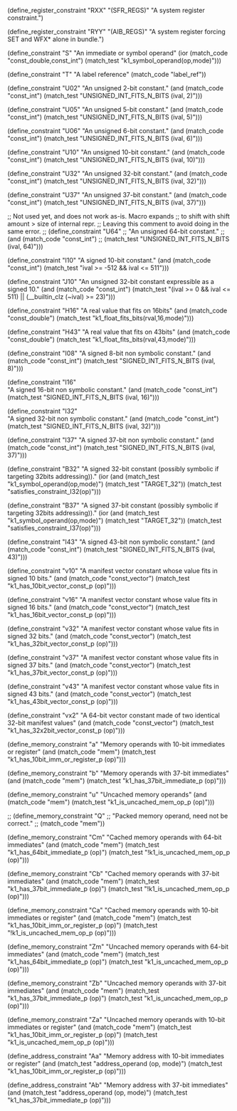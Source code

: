 (define_register_constraint "RXX" "(SFR_REGS)"
     "A system register constraint.")

(define_register_constraint "RYY" "(AIB_REGS)"
     "A system register forcing SET and WFX* alone in bundle.")

(define_constraint "S"
  "An immediate or symbol operand"
  (ior (match_code "const_double,const_int")
       (match_test "k1_symbol_operand(op,mode)")))

(define_constraint "T"
  "A label reference"
  (match_code "label_ref"))

(define_constraint "U02"
  "An unsigned 2-bit constant."
  (and (match_code "const_int")
       (match_test "UNSIGNED_INT_FITS_N_BITS (ival, 2)")))

(define_constraint "U05"
  "An unsigned 5-bit constant."
  (and (match_code "const_int")
       (match_test "UNSIGNED_INT_FITS_N_BITS (ival, 5)")))

(define_constraint "U06"
  "An unsigned 6-bit constant."
  (and (match_code "const_int")
       (match_test "UNSIGNED_INT_FITS_N_BITS (ival, 6)")))

(define_constraint "U10"
  "An unsigned 10-bit constant."
  (and (match_code "const_int")
       (match_test "UNSIGNED_INT_FITS_N_BITS (ival, 10)")))

(define_constraint "U32"
  "An unsigned 32-bit constant."
  (and (match_code "const_int")
       (match_test "UNSIGNED_INT_FITS_N_BITS (ival, 32)")))

(define_constraint "U37"
  "An unsigned 37-bit constant."
  (and (match_code "const_int")
       (match_test "UNSIGNED_INT_FITS_N_BITS (ival, 37)")))

;; Not used yet, and does not work as-is. Macro expands
;; to shift with shift amount > size of internal repr.
;; Leaving this comment to avoid doing in the same error.
;; (define_constraint "U64"
;;   "An unsigned 64-bit constant."
;;   (and (match_code "const_int")
;;        (match_test "UNSIGNED_INT_FITS_N_BITS (ival, 64)")))

(define_constraint "I10"
  "A signed 10-bit constant."
  (and (match_code "const_int")
       (match_test "ival >= -512 && ival <= 511")))

(define_constraint "J10"
  "An unsigned 32-bit constant expressible as a signed 10."
  (and (match_code "const_int")
       (match_test "(ival >= 0 && ival <= 511) || (__builtin_clz (~ival) >= 23)")))

(define_constraint "H16"
  "A real value that fits on 16bits"
  (and (match_code "const_double")
       (match_test "k1_float_fits_bits(rval,16,mode)")))

(define_constraint "H43"
  "A real value that fits on 43bits"
  (and (match_code "const_double")
       (match_test "k1_float_fits_bits(rval,43,mode)")))

(define_constraint "I08"
  "A signed 8-bit non symbolic constant."
  (and (match_code "const_int")
       (match_test "SIGNED_INT_FITS_N_BITS (ival, 8)")))

(define_constraint "I16"  
  "A signed 16-bit non symbolic constant."
  (and (match_code "const_int")
       (match_test "SIGNED_INT_FITS_N_BITS (ival, 16)")))

(define_constraint "I32"  
  "A signed 32-bit non symbolic constant."
  (and (match_code "const_int")
       (match_test "SIGNED_INT_FITS_N_BITS (ival, 32)")))

(define_constraint "I37"
  "A signed 37-bit non symbolic constant."
   (and (match_code "const_int")
       (match_test "SIGNED_INT_FITS_N_BITS (ival, 37)")))

(define_constraint "B32"
  "A signed 32-bit constant (possibly symbolic if targeting 32bits addressing))."
   (ior (and (match_test "k1_symbol_operand(op,mode)")
             (match_test "TARGET_32"))
        (match_test "satisfies_constraint_I32(op)")))

(define_constraint "B37"
  "A signed 37-bit constant (possibly symbolic if targeting 32bits addressing))."
   (ior (and (match_test "k1_symbol_operand(op,mode)")
             (match_test "TARGET_32"))
        (match_test "satisfies_constraint_I37(op)")))

(define_constraint "I43"
  "A signed 43-bit non symbolic constant."
  (and (match_code "const_int")
       (match_test "SIGNED_INT_FITS_N_BITS (ival, 43)")))

(define_constraint "v10"
  "A manifest vector constant whose value fits in signed 10 bits."
  (and (match_code "const_vector")
       (match_test "k1_has_10bit_vector_const_p (op)")))

(define_constraint "v16"
  "A manifest vector constant whose value fits in signed 16 bits."
  (and (match_code "const_vector")
       (match_test "k1_has_16bit_vector_const_p (op)")))

(define_constraint "v32"
  "A manifest vector constant whose value fits in signed 32 bits."
  (and (match_code "const_vector")
       (match_test "k1_has_32bit_vector_const_p (op)")))

(define_constraint "v37"
  "A manifest vector constant whose value fits in signed 37 bits."
  (and (match_code "const_vector")
       (match_test "k1_has_37bit_vector_const_p (op)")))

(define_constraint "v43"
  "A manifest vector constant whose value fits in signed 43 bits."
  (and (match_code "const_vector")
       (match_test "k1_has_43bit_vector_const_p (op)")))

(define_constraint "vx2"
  "A 64-bit vector constant made of two identical 32-bit manifest values"
  (and (match_code "const_vector")
       (match_test "k1_has_32x2bit_vector_const_p (op)")))

(define_memory_constraint "a"
  "Memory operands with 10-bit immediates or register"
  (and (match_code "mem")
       (match_test "k1_has_10bit_imm_or_register_p (op)")))

(define_memory_constraint "b"
  "Memory operands with 37-bit immediates"
  (and (match_code "mem")
       (match_test "k1_has_37bit_immediate_p (op)")))

(define_memory_constraint "u"
  "Uncached memory operands"
  (and (match_code "mem")
       (match_test "k1_is_uncached_mem_op_p (op)")))

;; (define_memory_constraint "Q"
;;   "Packed memory operand, need not be correct."
;;   (match_code "mem"))


(define_memory_constraint "Cm"
  "Cached memory operands with 64-bit immediates"
  (and (match_code "mem")
       (match_test "k1_has_64bit_immediate_p (op)")
       (match_test "!k1_is_uncached_mem_op_p (op)")))

(define_memory_constraint "Cb"
  "Cached memory operands with 37-bit immediates"
  (and (match_code "mem")
       (match_test "k1_has_37bit_immediate_p (op)")
       (match_test "!k1_is_uncached_mem_op_p (op)")))

(define_memory_constraint "Ca"
  "Cached memory operands with 10-bit immediates or register"
  (and (match_code "mem")
       (match_test "k1_has_10bit_imm_or_register_p (op)")
       (match_test "!k1_is_uncached_mem_op_p (op)")))

(define_memory_constraint "Zm"
  "Uncached memory operands with 64-bit immediates"
  (and (match_code "mem")
       (match_test "k1_has_64bit_immediate_p (op)")
       (match_test "k1_is_uncached_mem_op_p (op)")))

(define_memory_constraint "Zb"
  "Uncached memory operands with 37-bit immediates"
  (and (match_code "mem")
       (match_test "k1_has_37bit_immediate_p (op)")
       (match_test "k1_is_uncached_mem_op_p (op)")))

(define_memory_constraint "Za"
  "Uncached memory operands with 10-bit immediates or register"
  (and (match_code "mem")
       (match_test "k1_has_10bit_imm_or_register_p (op)")
       (match_test "k1_is_uncached_mem_op_p (op)")))

(define_address_constraint "Aa"
  "Memory address with 10-bit immediates or register"
  (and (match_test "address_operand (op, mode)")
       (match_test "k1_has_10bit_imm_or_register_p (op)")))

(define_address_constraint "Ab"
  "Memory address with 37-bit immediates"
  (and (match_test "address_operand (op, mode)")
       (match_test "k1_has_37bit_immediate_p (op)")))
